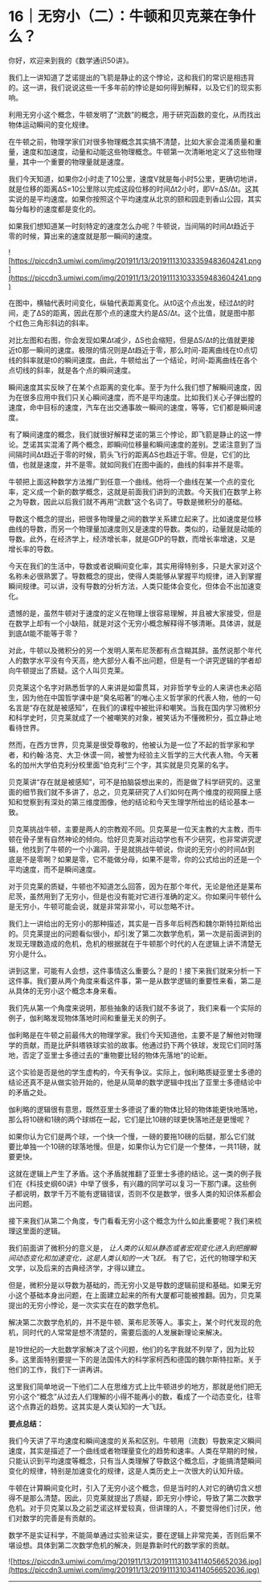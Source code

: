 # 16｜无穷小（二）：牛顿和贝克莱在争什么？

你好，欢迎来到我的《数学通识50讲》。

我们上一讲知道了芝诺提出的飞箭是静止的这个悖论，这和我们的常识是相违背的。这一讲，我们说说这些一千多年前的悖论是如何得到解释，以及它们的现实影响。

利用无穷小这个概念，牛顿发明了“流数”的概念，用于研究函数的变化，从而找出物体运动瞬间的变化规律。

在牛顿之前，物理学家们对很多物理概念其实搞不清楚，比如大家会混淆质量和重量，速度和加速度，动量和动能这些物理概念。牛顿第一次清晰地定义了这些物理量，其中一个重要的物理量就是速度。

我们今天知道，如果你2小时走了10公里，速度V就是每小时5公里，更确切地讲，就是位移的距离ΔS=10公里除以完成这段位移的时间Δt2小时，即V=ΔS/Δt。这其实说的是平均速度。如果你按照这个平均速度从北京的颐和园走到香山公园，其实每分每秒的速度都是变化的。

如果我们想知道某一时刻特定的速度怎么办呢？牛顿说，当间隔的时间Δt趋近于零的时候，算出来的速度就是那一瞬间的速度。

![https://piccdn3.umiwi.com/img/201911/13/201911131033359483604241.png](https://piccdn3.umiwi.com/img/201911/13/201911131033359483604241.png)

在图中，横轴代表时间变化，纵轴代表距离变化。从t0这个点出发，经过Δt的时间，走了ΔS的距离，因此在那个点的速度大约是ΔS/Δt。这个比值，就是图中那个红色三角形斜边的斜率。

对比左图和右图，你会发现如果Δt减少，ΔS也会缩短，但是ΔS/Δt的比值就更接近t0那一瞬间的速度。极限的情况则是Δt趋近于零，那么时间-距离曲线在t0点切线的斜率就是t0的瞬间速度。由此，牛顿给出了一个结论，时间-距离曲线在各个点切线的斜率，就是各个点的瞬间速度。

瞬间速度其实反映了在某个点距离的变化率。至于为什么我们想了解瞬间速度，因为在很多应用中我们只关心瞬间速度，而不是平均速度。比如我们关心子弹出膛的速度，命中目标的速度，汽车在出交通事故一瞬间的速度，等等，它们都是瞬间速度。

有了瞬间速度的概念，我们就很好解释芝诺的第三个悖论，即飞箭是静止的这一悖论。芝诺其实混淆了两个概念，即瞬间位移量和瞬间速度的差别。芝诺注意到了当间隔时间Δt趋近于零的时候，箭头飞行的距离ΔS也趋近于零。但是，它们的比值，也就是速度，并不是零。就如同我们在图中画的，曲线的斜率并不是零。

牛顿把上面这种数学方法推广到任意一个曲线。他将一个曲线在某一个点的变化率，定义成一个新的数学概念，这就是前面我们讲到的流数。今天我们在数学上称之为导数，因此以后我们就不再用“流数”这个名词了。导数是微积分的基础。

导数这个概念的提出，把很多物理量之间的数学关系建立起来了。比如速度是位移曲线的导数，而另一个物理量加速度则又是速度的导数。类似的，动量就是动能的导数。此外，在经济学上，经济增长率，就是GDP的导数，而增长率增速，又是增长率的导数。

今天在我们的生活中，导数或者说瞬间变化率，其实用得特别多，只是大家对这个名称未必很熟罢了。导数概念的提出，使得人类能够从掌握平均规律，进入到掌握瞬间规律。可以讲，没有导数的分析方法，人类只能体会变化，但体会不出加速变化。

遗憾的是，虽然牛顿对于速度的定义在物理上很容易理解，并且被大家接受，但是在数学上却有一个小缺陷，就是对这个无穷小概念解释得不够清晰。具体讲，就是到底Δt能不能等于零？

对此，牛顿以及微积分的另一个发明人莱布尼茨都有点含糊其辞。虽然说那个年代人的数学水平没有今天高，绝大部分人看不出问题，但是有一个讲究逻辑的学者却向牛顿提出了质疑。这个人叫贝克莱。

贝克莱这个名字对熟悉哲学的人来讲是如雷贯耳，对非哲学专业的人来讲也未必陌生，因为他在中国哲学课中是“臭名昭著”的唯心主义哲学家的代表人物，他的一句名言是“存在就是被感知”，在我们的课程中被批评和嘲笑。当我在国内学习微积分和科学史时，贝克莱就成了一个被嘲笑的对象，被笑话为不懂微积分，孤立静止地看待世界。

然而，在西方世界，贝克莱是很受尊敬的，他被认为是一位了不起的哲学家和学者，和约翰·洛克、大卫·休谟一同，被誉为经验主义哲学的三大代表人物。今天著名的加州大学伯克利分校里面“伯克利”三个字，其实就是贝克莱的名字。

贝克莱讲“存在就是被感知”，可不是拍脑袋想出来的，而是做了科学研究的。这里面的细节我们就不多讲了，总之，贝克莱研究了人们如何在两个维度的视网膜上感知和觉察到有深处的第三维度图像，他的结论和今天生理学所给出的结论基本一致。

贝克莱挑战牛顿，主要是两人的宗教观不同。贝克莱是一位天主教的大主教，而牛顿在骨子里有自然神论的倾向。恰好贝克莱对运动学也有不少研究，也非常讲究逻辑，他找到了牛顿的一个小漏洞，于是就挑战牛顿说，你说的无穷小的时间Δt到底是不是零啊？如果是零，它不能做分母，如果不是零，你的公式给出的还是一个平均速度，而不是瞬间速度。

对于贝克莱的质疑，牛顿也不知道怎么回答，因为在那个年代，无论是他还是莱布尼茨，虽然用到了无穷小，但是也没有能对它进行准确的定义。你如果问牛顿什么是无穷小，牛顿可能会说，就是非常非常小，可以忽略不计。

我们上一讲给出的无穷小的那种描述，其实是一百多年后柯西和魏尔斯特拉斯给出的。贝克莱提出的问题看似很小，却引发了第二次数学危机，第一次是前面讲到的发现无理数造成的危机，危机的根据就在于牛顿那个时代的人在逻辑上讲不清楚无穷小是什么。

讲到这里，可能有人会想，这件事情这么重要么？是的！接下来我们就来分析一下这件事。我们要从两个角度来看这件事，第一是从数学逻辑的重要性来看，第二是从具体的无穷小这个概念本身来看。

我们先从第一个角度来说明，那些抽象的话我们就不多说了，我们来看一个实际的例子，伽利略发现物体落地时间和重量无关的例子。

伽利略是在牛顿之前最伟大的物理学家。我们今天知道他，主要不是了解他对物理学的贡献，而是比萨斜塔铁球实验的故事。他通过扔下两个铁球，发现它们同时落地，否定了亚里士多德过去的“重物要比轻的物体先落地”的论断。

这个实验是否是他的学生虚构的，今天有争议。实际上，伽利略质疑亚里士多德的结论还真不是从做实验开始的，他是从简单的数学逻辑中找出了亚里士多德结论中的矛盾之处。

伽利略的逻辑很有意思，既然亚里士多德说了重的物体比轻的物体能更快地落地，那么将10磅和1磅的两个球绑在一起，它们是比10磅的球更快落地还是更慢呢？

如果你认为它们是两个球，一个快一个慢，一磅的要拖10磅的后腿，那么它们就要比单独一个10磅的球落地慢。但是，如果你认为它们是一个整体，一共11磅，就要更快。

这就在逻辑上产生了矛盾。这个矛盾就推翻了亚里士多德的结论。这一类的例子我们在《科技史纲60讲》中举了很多，有兴趣的同学可以复习一下那门课。这些例子都说明，数学千万不能有逻辑错误，否则不仅是数学，很多人类的知识体系都会出问题。

接下来我们从第二个角度，专门看看无穷小这个概念为什么如此重要呢？我们来梳理这里面的逻辑。

我们前面讲了微积分的意义是， *让人类的认知从静态或者宏观变化进入到把握瞬间动态变化和加速变化，这是人类认知的一大飞跃。* 有了它，近代的物理学和天文学，以及后来的古典经济学，才得以建立。

但是，微积分是以导数为基础的，而无穷小又是导数的逻辑前提和基础。如果无穷小这个基础本身出问题，在上面建立起来的所有大厦都可能被推翻。因为，贝克莱提出的无穷小悖论，是一次实实在在的数学危机。

解决第二次数学危机的，并不是牛顿、莱布尼茨等人。事实上，某个时代发现的危机，同时代的人常常是想不清楚的，需要后面的人发展新理论来解决。

是19世纪的一大批数学家解决了这个问题，他们的名字我就不列举了，因为比较多。这里面特别要提一下的是法国伟大的科学家柯西和德国的魏尔斯特拉斯。关于他们的工作，我们下一讲再讲。

这里我们简单地说一下他们二人在思维方式上比牛顿进步的地方，那就是他们把无穷小这个“概念”从过去人们理解的小得不能再小的数，看成了一个动态变化，往零这个点靠近的趋势。这其实是人类认知的一大飞跃。

 **要点总结：**

我们今天讲了平均速度和瞬间速度的关系和区别。牛顿用（流数）导数来定义瞬间速度，其实是描述了一个曲线或者物理量变化的趋势和速率。人类在早期的时候，只能认识到平均速度等概念，只有当人类理解了导数这个概念后，才能搞清楚瞬间变化的规律，特别是加速变化的规律，这是人类历史上一次很大的认知升级。

牛顿在计算瞬间变化时，引入了无穷小这个概念，但是当时的人对它的确切含义想得不是那么清楚。因此，贝克莱就提出了质疑，即无穷小悖论，导致了第二次数学危机。对于贝克莱以及之前芝诺这样爱较真，但讲理的人，不要觉得他们讨厌，他们对数学的完善是有贡献的。

数学不是实证科学，不能简单通过实验来证实，要在逻辑上非常完美，否则后果不堪设想。具体到第二次数学危机的解决，则是靠新时代的数学家的贡献。

![https://piccdn3.umiwi.com/img/201911/13/201911131034114056652036.jpg](https://piccdn3.umiwi.com/img/201911/13/201911131034114056652036.jpg)

---

